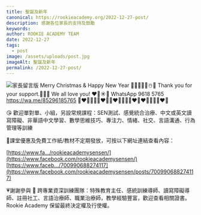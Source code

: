 ```yaml
---
title: 聖誕及新年
canonical: https://rookieacademy.org/2022-12-27-post/
description: 感謝各位家長的支持及鼓勵
keywords: 
author: ROOKIE ACADEMY TEAM
date: 2022-12-27
tags:
  - post
image: /assets/uploads/post.jpg
imageAlt: 聖誕及新年
permalink: /2022-12-27-post/
---
```

![家長留言版](/assets/uploads/post.jpg)
Merry Christmas & Happy New Year 🌟💖🎅🏻🥰☃️🥳
Thank you for your support.👑🌹🌈
We all love you! ❤️🐝☀️🏫
WhatsApp 9618 5765 
https://wa.me/85296185765
🧡❤💛💚💚💛❤🧡🧡❤💛💚💚💛❤🧡❤💛💚💚💛❤🧡

😘 歡迎單對單、小組，另設常規課程：SEN測試、感覺統合治療、中文或英文讀寫障礙、非華語中文學習、數學思維技巧、專注力、情緒、社交、言語溝通、行為管理等訓練

🥰課堂優惠及免費工作紙/教材不定期發放，可按以下網址連結查看內容：

[https://www.fa.../rookieacademysensen/](https://www.facebook.com/rookieacademysensen/)
[https://www.faceb.../700990688274117](https://www.facebook.com/rookieacademysensen/posts/700990688274117)

💗謝謝參與 📝 跨專業資深訓練團隊：特殊教育主任、感統訓練導師、讀寫障礙導師、註冊社工、言語治療師、職業治療師，教學經驗豐富，歡迎查看相關證書。
Rookie Academy 保留最終決定權及行使權。
